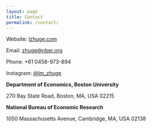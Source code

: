 ```yaml
---
layout: page
title: Contact
permalink: /contact/
---
```


Website: [lzhuge.com]

Email: [zhuge@nber.org]

Phone: +61 0458-973-894

Instagram: [@lm_zhuge]

**Department of Economics, Boston University**

270 Bay State Road, Boston, MA, USA 02215

**National Bureau of Economic Research**

1050 Massachusetts Avenue, Cambridge, MA, USA 02138

[lzhuge.com]: https://www.lzhuge.com

[zhuge@nber.org]: mailto:zhuge@nber.org

[@lm_zhuge]: https://www.instagram.com/lm_zhuge/
